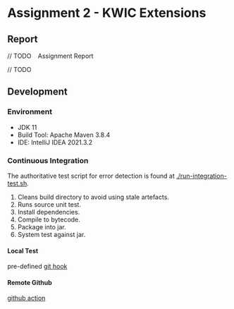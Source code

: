 # Assignment 2 - KWIC Extensions

## Report

// TODO
` ` Assignment Report

// TODO

## Development

### Environment

- JDK 11
- Build Tool: Apache Maven 3.8.4
- IDE: IntelliJ IDEA 2021.3.2

### Continuous Integration

The authoritative test script for error detection is found at [./run-integration-test.sh](./run-integration-test.sh).

1. Cleans build directory to avoid using stale artefacts.
2. Runs source unit test.
3. Install dependencies.
4. Compile to bytecode.
5. Package into jar.
6. System test against jar.

#### Local Test

pre-defined [git hook](./dev/pre-commit)

#### Remote Github

[github action](./.github/workflows/flow.yaml)
